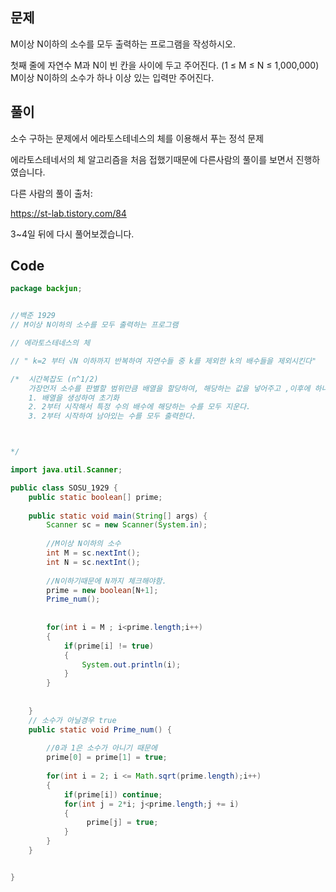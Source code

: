 ## 문제

M이상 N이하의 소수를 모두 출력하는 프로그램을 작성하시오.



첫째 줄에 자연수 M과 N이 빈 칸을 사이에 두고 주어진다. (1 ≤ M ≤ N ≤ 1,000,000) M이상 N이하의 소수가 하나 이상 있는 입력만 주어진다.





## 풀이

소수 구하는 문제에서 에라토스테네스의 체를 이용해서 푸는 정석 문제

에라토스테네서의 체 알고리즘을 처음 접했기때문에 다른사람의 풀이를 보면서 진행하였습니다.

다른 사람의 풀이 출처:

https://st-lab.tistory.com/84

3~4일 뒤에 다시 풀어보겠습니다.





## Code

```java
package backjun;


//백준 1929
// M이상 N이하의 소수를 모두 출력하는 프로그램

// 에라토스테네스의 체

// " k=2 부터 √N 이하까지 반복하여 자연수들 중 k를 제외한 k의 배수들을 제외시킨다"

/*  시간복잡도 (n^1/2)
	가장먼저 소수를 판별할 범위만큼 배열을 할당하여, 해당하는 값을 넣어주고 ,이후에 하나씩 지워가는 방법
	1. 배열을 생성하여 초기화
	2. 2부터 시작해서 특정 수의 배수에 해당하는 수를 모두 지운다.
	3. 2부터 시작하여 남아있는 수를 모두 출력한다.



*/

import java.util.Scanner;

public class SOSU_1929 {
	public static boolean[] prime;
	
	public static void main(String[] args) {
		Scanner sc = new Scanner(System.in);
		
		//M이상 N이하의 소수
		int M = sc.nextInt();
		int N = sc.nextInt();
		
		//N이하기때문에 N까지 체크해야함.
		prime = new boolean[N+1];
		Prime_num();
		
		
		for(int i = M ; i<prime.length;i++)
		{
			if(prime[i] != true)
			{
				System.out.println(i);
			}
		}
		
		
	}
	// 소수가 아닐경우 true
	public static void Prime_num() {
		
		//0과 1은 소수가 아니기 때문에
		prime[0] = prime[1] = true;
		
		for(int i = 2; i <= Math.sqrt(prime.length);i++)
		{
			if(prime[i]) continue;
			for(int j = 2*i; j<prime.length;j += i)
			{
				 prime[j] = true;
			}
		}
	}


}

```

